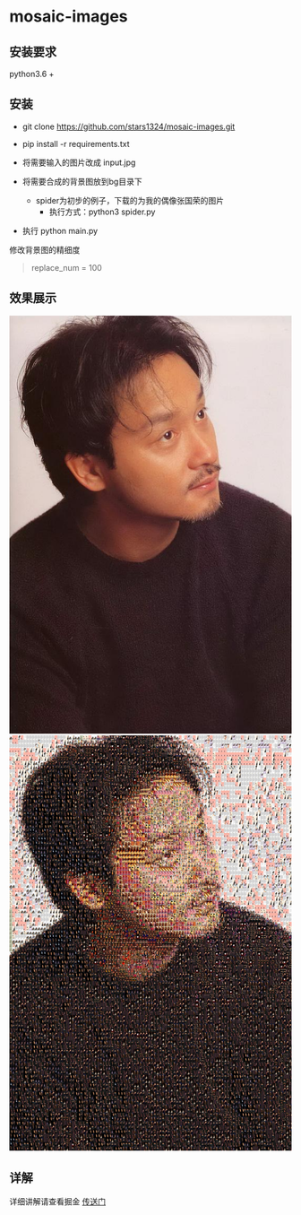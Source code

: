 # mosaic-images

## 安装要求
python3.6 +

## 安装

* git clone https://github.com/stars1324/mosaic-images.git

* pip install -r requirements.txt

* 将需要输入的图片改成 input.jpg
* 将需要合成的背景图放到bg目录下
  * spider为初步的例子，下载的为我的偶像张国荣的图片
    * 执行方式：python3 spider.py
* 执行 python main.py

修改背景图的精细度
> replace_num = 100 

## 效果展示
![原图](./demo/input.jpg) ![输出图](./demo/output.jpg)

## 详解
详细讲解请查看掘金 [传送门](https://juejin.cn/post/7077933676197052452)